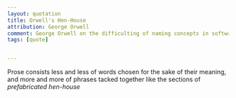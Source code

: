 ```yaml
---
layout: quotation
title: Orwell's Hen-House
attribution: George Orwell
comment: George Orwell on the difficulting of naming concepts in software :)
tags: [quote]


---
```


Prose consists less and less of words chosen for the sake of their meaning,
and more and more of phrases tacked together like the sections of <em>prefabricated hen-house</em>
